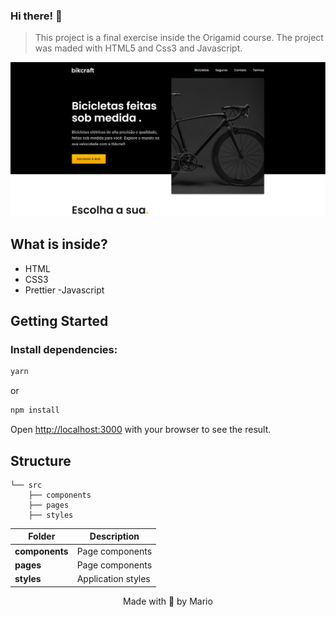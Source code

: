 ### Hi there! 👋

> This project is a final exercise inside the Origamid course. The project was maded with HTML5 and Css3 and Javascript.
<img width="1426" alt="Captura de Tela 2023-01-23 às 13:36" src="src/components/img/fotos/site-example.png">

## What is inside?

- HTML
- CSS3 
- Prettier
-Javascript

## Getting Started

### Install dependencies:

```bash
yarn
```

or

```bash
npm install
```

Open [http://localhost:3000](http://localhost:3000) with your browser to see the result.

## Structure

```
└── src
    ├── components
    ├── pages
    ├── styles
```

| Folder              | Description                                      |
| ----------          | -------------------------------------------      |
| **components**      | Page components                                  |
| **pages**           | Page components                                  |
| **styles**          | Application styles                               |

<p align="center">Made with 💜 by Mario</p>
